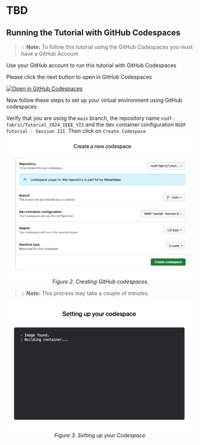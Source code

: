 # TBD

## Running the Tutorial with GitHub Codespaces

> :bulb: **Note:** To follow this tutorial using the GitHub Codespaces you must have a GitHub Account

Use your GitHub account to run this tutorial with GitHub Codespaces

Please click the next button to open in GitHub Codespaces

[![Open in GitHub Codespaces](https://github.com/codespaces/badge.svg)](https://github.com/codespaces/new/nsdf-fabric/Tutorial_2024_IEEE_VIS?devcontainer_path=.devcontainer/session+III/devcontainer.json)

Now follow these steps to set up your virtual environment using GitHub codespaces:

Verify that you are using the `main` branch, the repository name `nsdf-fabric/Tutorial_2024_IEEE_VIS` and the dev container configuration `NSDF Tutorial - Session III`. Then click on `Create Codespace`

<p align="center">
    <img src="files/docs/codespaces.png" width="800">
    <br>
    <em>Figure 2. Creating GitHub codespaces.</em>
</p>

> :bulb: **Note:** This process may take a couple of minutes.

<p align="center">
    <img src="files/docs/Creating_container.png" width="800">
    <br>
    <em>Figure 3. Setting up your Codespace.</em>
</p>